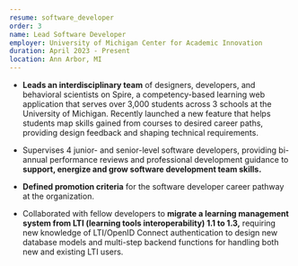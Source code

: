 ```yaml
---
resume: software_developer
order: 3
name: Lead Software Developer
employer: University of Michigan Center for Academic Innovation
duration: April 2023 - Present
location: Ann Arbor, MI
---
```


- **Leads an interdisciplinary team** of designers, developers, and behavioral scientists on Spire, a competency-based learning web application that serves over 3,000 students across 3 schools at the University of Michigan. Recently launched a new feature that helps students map skills gained from courses to desired career paths, providing design feedback and shaping technical requirements.

- Supervises 4 junior- and senior-level software developers, providing bi-annual performance reviews and professional development guidance to **support, energize and grow software development team skills.**

- **Defined promotion criteria** for the software developer career pathway at the organization.

- Collaborated with fellow developers to **migrate a learning management system from LTI (learning tools interoperability) 1.1 to 1.3,** requiring new knowledge of LTI/OpenID Connect authentication to design new database models and multi-step backend functions for handling both new and existing LTI users.


